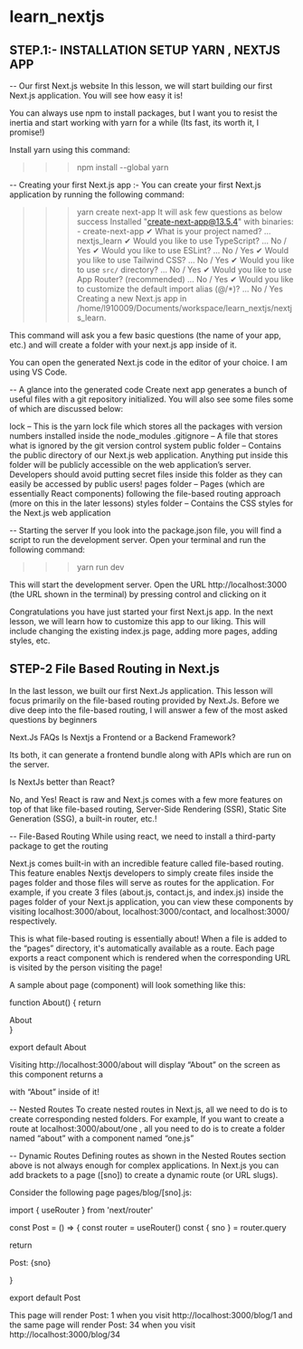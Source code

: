 # learn_nextjs

## STEP.1:- INSTALLATION SETUP YARN , NEXTJS APP
-- Our first Next.js website
In this lesson, we will start building our first Next.js application. You will see how easy it is!

You can always use npm to install packages, but I want you to resist the inertia and start working with yarn for a while (Its fast, its worth it, I promise!)

Install yarn using this command:  
>>> npm install --global yarn

-- Creating your first Next.js app :- 
You can create your first Next.js application by running the following command:
 >>> yarn create next-app
 It will ask few questions as below
 success Installed "create-next-app@13.5.4" with binaries:
      - create-next-app
✔ What is your project named? … nextjs_learn
✔ Would you like to use TypeScript? … No / Yes
✔ Would you like to use ESLint? … No / Yes
✔ Would you like to use Tailwind CSS? … No / Yes
✔ Would you like to use `src/` directory? … No / Yes
✔ Would you like to use App Router? (recommended) … No / Yes
✔ Would you like to customize the default import alias (@/*)? … No / Yes
Creating a new Next.js app in /home/l910009/Documents/workspace/learn_nextjs/nextjs_learn.

This command will ask you a few basic questions (the name of your app, etc.) and will create a folder with your next.js app inside of it.

You can open the generated Next.js code in the editor of your choice. I am using VS Code.


-- A glance into the generated code
Create next app generates a bunch of useful files with a git repository initialized. You will also see some files some of which are discussed below:

lock – This is the yarn lock file which stores all the packages with version numbers installed inside the node_modules
.gitignore – A file that stores what is ignored by the git version control system
public folder – Contains the public directory of our Next.js web application. Anything put inside this folder will be publicly accessible on the web application’s server. Developers should avoid putting secret files inside this folder as they can easily be accessed by public users!
pages folder – Pages (which are essentially React components) following the file-based routing approach (more on this in the later lessons)
styles folder – Contains the CSS styles for the Next.js web application
 

-- Starting the server
If you look into the package.json file, you will find a script to run the development server. Open your terminal and run the following command:
>>> yarn run dev

This will start the development server. Open the URL http://localhost:3000 (the URL shown in the terminal) by pressing control and clicking on it

Congratulations you have just started your first Next.js app. In the next lesson, we will learn how to customize this app to our liking. This will include changing the existing index.js page, adding more pages, adding styles, etc.


## STEP-2 File Based Routing in Next.js

In the last lesson, we built our first Next.Js application. This lesson will focus primarily on the file-based routing provided by Next.Js. Before we dive deep into the file-based routing, I will answer a few of the most asked questions by beginners

Next.Js FAQs
Is Nextjs a Frontend or a Backend Framework?

Its both, it can generate a frontend bundle along with APIs which are run on the server.

Is NextJs better than React?

No, and Yes! React is raw and Next.js comes with a few more features on top of that like file-based routing, Server-Side Rendering (SSR), Static Site Generation (SSG), a built-in router, etc.!

 

-- File-Based Routing
While using react, we need to install a third-party package to get the routing

Next.js comes built-in with an incredible feature called file-based routing. This feature enables Nextjs developers to simply create files inside the pages folder and those files will serve as routes for the application. For example, if you create 3 files (about.js, contact.js, and index.js) inside the pages folder of your Next.js application, you can view these components by visiting localhost:3000/about, localhost:3000/contact, and localhost:3000/ respectively.

This is what file-based routing is essentially about! When a file is added to the “pages” directory, it's automatically available as a route.  Each page exports a react component which is rendered when the corresponding URL is visited by the person visiting the page!

A sample about page (component) will look something like this:

>>>
function About() {
  return <div>About</div>
}

export default About


Visiting http://localhost:3000/about will display “About” on the screen as this component returns a <div> with “About” inside of it!

 

-- Nested Routes
To create nested routes in Next.js, all we need to do is to create corresponding nested folders. For example, If you want to create a route at localhost:3000/about/one , all you need to do is to create a folder named “about” with a component named “one.js”

-- Dynamic Routes
Defining routes as shown in the Nested Routes section above is not always enough for complex applications. In Next.js you can add brackets to a page ([sno]) to create a dynamic route (or URL slugs).

Consider the following page pages/blog/[sno].js:

>>> 
import { useRouter } from 'next/router'

const Post = () => {
  const router = useRouter()
  const { sno } = router.query

  return <p>Post: {sno}</p>
}

export default Post

This page will render Post: 1 when you visit http://localhost:3000/blog/1 and the same page will render Post: 34 when you visit http://localhost:3000/blog/34


